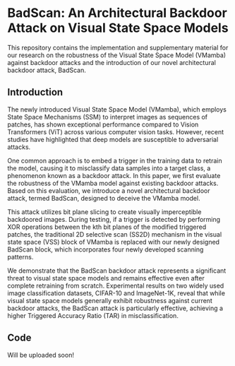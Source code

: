 # BadScan: An Architectural Backdoor Attack on Visual State Space Models

This repository contains the implementation and supplementary material for our research on the robustness of the Visual State Space Model (VMamba) against backdoor attacks and the introduction of our novel architectural backdoor attack, BadScan.

## Introduction

The newly introduced Visual State Space Model (VMamba), which employs State Space Mechanisms (SSM) to interpret images as sequences of patches, has shown exceptional performance compared to Vision Transformers (ViT) across various computer vision tasks. However, recent studies have highlighted that deep models are susceptible to adversarial attacks.

One common approach is to embed a trigger in the training data to retrain the model, causing it to misclassify data samples into a target class, a phenomenon known as a backdoor attack. In this paper, we first evaluate the robustness of the VMamba model against existing backdoor attacks. Based on this evaluation, we introduce a novel architectural backdoor attack, termed BadScan, designed to deceive the VMamba model.

This attack utilizes bit plane slicing to create visually imperceptible backdoored images. During testing, if a trigger is detected by performing XOR operations between the kth bit planes of the modified triggered patches, the traditional 2D selective scan (SS2D) mechanism in the visual state space (VSS) block of VMamba is replaced with our newly designed BadScan block, which incorporates four newly developed scanning patterns.

We demonstrate that the BadScan backdoor attack represents a significant threat to visual state space models and remains effective even after complete retraining from scratch. Experimental results on two widely used image classification datasets, CIFAR-10 and ImageNet-1K, reveal that while visual state space models generally exhibit robustness against current backdoor attacks, the BadScan attack is particularly effective, achieving a higher Triggered Accuracy Ratio (TAR) in misclassification.

## Code

Will be uploaded soon!

